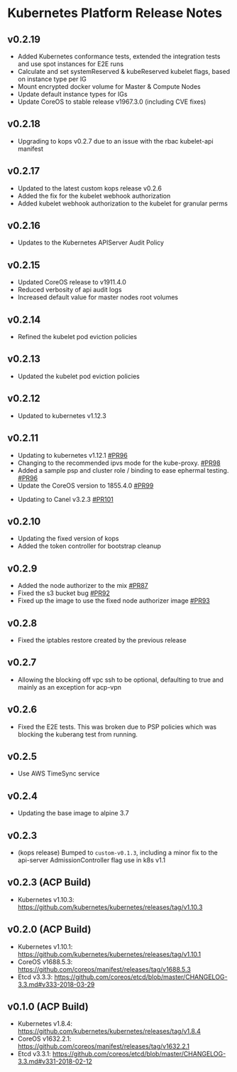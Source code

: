 # Kubernetes Platform Release Notes

## v0.2.19

* Added Kubernetes conformance tests, extended the integration tests and use spot instances for E2E runs
* Calculate and set systemReserved & kubeReserved kubelet flags, based on instance type per IG
* Mount encrypted docker volume for Master & Compute Nodes
* Update default instance types for IGs
* Update CoreOS to stable release v1967.3.0 (including CVE fixes)

## v0.2.18

* Upgrading to kops v0.2.7 due to an issue with the rbac kubelet-api manifest

## v0.2.17

* Updated to the latest custom kops release v0.2.6
* Added the fix for the kubelet webhook authorization
* Added kubelet webhook authorization to the kubelet for granular perms

## v0.2.16

* Updates to the Kubernetes APIServer Audit Policy

## v0.2.15

* Updated CoreOS release to v1911.4.0
* Reduced verbosity of api audit logs
* Increased default value for master nodes root volumes

## v0.2.14

* Refined the kubelet pod eviction policies

## v0.2.13

* Updated the kubelet pod eviction policies

## v0.2.12

* Updated to kubernetes v1.12.3

## v0.2.11

* Updating to kubernetes v1.12.1 [#PR96](https://gitlab.digital.homeoffice.gov.uk/acp/kops-acp/merge_requests/96)
* Changing to the recommended ipvs mode for the kube-proxy. [#PR98](https://gitlab.digital.homeoffice.gov.uk/acp/kops-acp/merge_requests/98)
* Added a sample psp and cluster role / binding to ease ephermal testing. [#PR96](https://gitlab.digital.homeoffice.gov.uk/acp/kops-acp/merge_requests/96)
* Update the CoreOS version to 1855.4.0 [#PR99](https://gitlab.digital.homeoffice.gov.uk/acp/kops-acp/merge_requests/99)
- Updating to Canel v3.2.3 [#PR101](https://gitlab.digital.homeoffice.gov.uk/acp/kops-acp/merge_requests/101)

## v0.2.10

* Updating the fixed version of kops
* Added the token controller for bootstrap cleanup

## v0.2.9

* Added the node authorizer to the mix [#PR87](https://gitlab.digital.homeoffice.gov.uk/acp/kops-acp/merge_requests/87)
* Fixed the s3 bucket bug [#PR92](https://gitlab.digital.homeoffice.gov.uk/acp/kops-acp/merge_requests/92)
* Fixed up the image to use the fixed node authorizer image [#PR93](https://gitlab.digital.homeoffice.gov.uk/acp/kops-acp/merge_requests/93)

## v0.2.8

* Fixed the iptables restore created by the previous release

## v0.2.7

* Allowing the blocking off vpc ssh to be optional, defaulting to true and mainly as an exception for acp-vpn

## v0.2.6

* Fixed the E2E tests. This was broken due to PSP policies which was blocking the kuberang test from running.

## v0.2.5

* Use AWS TimeSync service

## v0.2.4

* Updating the base image to alpine 3.7

## v0.2.3

* (kops release) Bumped to `custom-v0.1.3`, including a minor fix to the api-server AdmissionController flag use in k8s v1.1

## v0.2.3 (ACP Build)

- Kubernetes v1.10.3: https://github.com/kubernetes/kubernetes/releases/tag/v1.10.3

## v0.2.0 (ACP Build)

- Kubernetes v1.10.1: https://github.com/kubernetes/kubernetes/releases/tag/v1.10.1
- CoreOS v1688.5.3: https://github.com/coreos/manifest/releases/tag/v1688.5.3
- Etcd v3.3.3: https://github.com/coreos/etcd/blob/master/CHANGELOG-3.3.md#v333-2018-03-29

## v0.1.0 (ACP Build)

- Kubernetes v1.8.4: https://github.com/kubernetes/kubernetes/releases/tag/v1.8.4
- CoreOS v1632.2.1: https://github.com/coreos/manifest/releases/tag/v1632.2.1
- Etcd v3.3.1: https://github.com/coreos/etcd/blob/master/CHANGELOG-3.3.md#v331-2018-02-12
